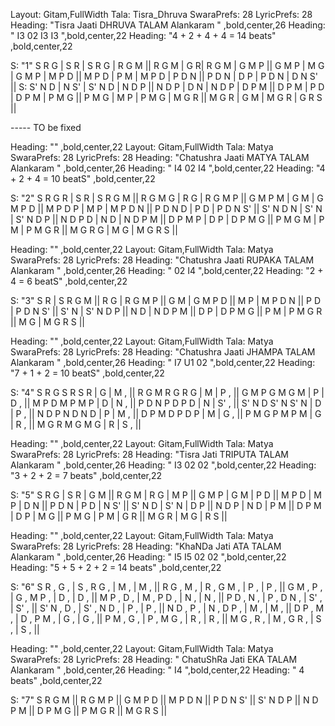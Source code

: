 Layout: Gitam,FullWidth
Tala: Tisra_Dhruva
SwaraPrefs: 28
LyricPrefs: 28
Heading: "Tisra  Jaati DHRUVA TALAM Alankaram " ,bold,center,26
Heading: 	" I3 	02 	I3 	I3 	  ",bold,center,22
Heading: "4 + 2 + 4 + 4 = 14 beats" ,bold,center,22

S: "1" S R G  | S R | S R G  | R G M || R G M |  G  R| R G M  | G M P || G M P  | M G | G M P | M P D || M P D | P M | M P D  | P D N || P D N  |  D P | P D N | D N S' || 
S: S' N D  | N S' | S' N D  | N D P || N D P |  D N | N D P | D P M || D P M | P D | D P M  | P M G || P M G | M P | P M G | M G R || M G R  | G M | M G R |  G R S || 

----- TO be fixed

Heading: "" ,bold,center,22
Layout: Gitam,FullWidth
Tala: Matya
SwaraPrefs: 28
LyricPrefs: 28
Heading: "Chatushra Jaati MATYA  TALAM Alankaram " ,bold,center,26
Heading: 	"  	I4 	02 	I4 	 	  ",bold,center,22
Heading: "4 + 2 + 4 = 10 beatS" ,bold,center,22

S: "2" S R G R | S R | S R G M || R G M G | R G | R G M P || G M P M | G M | G M P D || M P D P | M P | M P D N || P D N D | P D | P D N S' || S' N D N | S' N | S' N D P || N D P D | N D | N D P M || D P M P | D P | D P M G || P M G M | P M | P M G R || M G R G | M G | M G R S ||


Heading: "" ,bold,center,22
Layout: Gitam,FullWidth
Tala: Matya
SwaraPrefs: 28
LyricPrefs: 28
Heading: "Chatushra Jaati RUPAKA  TALAM Alankaram " ,bold,center,26
Heading: 	"  02 	I4 	 	  ",bold,center,22
Heading: "2 + 4 = 6 beatS" ,bold,center,22

S: "3" S R | S R G M || R G | R G M P || G M | G M P D || M P | M P D N || P D | P D N S' || S' N | S' N D P || N D | N D P M || D P | D P M G || P M | P M G R || M G | M G R S || 

Heading: "" ,bold,center,22
Layout: Gitam,FullWidth
Tala: Matya
SwaraPrefs: 28
LyricPrefs: 28
Heading: "Chatushra Jaati JHAMPA  TALAM Alankaram " ,bold,center,26
Heading: 	"  I7 	U1 	02  ",bold,center,22
Heading: "7 + 1 + 2 = 10 beatS" ,bold,center,22

S: "4" S R G S R S R | G | M , || R G M R G R G | M | P , || G M P G M G M | P | D , || M P D M P M P | D | N , || P D N P D P D | N | S' , || S' N D S' N S' N | D | P , || N D P N D N D | P | M , || D P M D P D P | M | G , || P M G P M P M | G | R , || M G R M G M G | R | S , || 


Heading: "" ,bold,center,22
Layout: Gitam,FullWidth
Tala: Matya
SwaraPrefs: 28
LyricPrefs: 28
Heading: "Tisra Jati TRIPUTA TALAM Alankaram " ,bold,center,26
Heading: 	"  I3 	02 	02 ",bold,center,22
Heading: "3 + 2 + 2 = 7 beats" ,bold,center,22

S: "5" S R G | S R | G M || R G M | R G | M P || G M P | G M | P D || M P D | M P | D N || P D N | P D | N S' || S' N D | S' N | D P || N D P | N D | P M || D P M | D P | M G || P M G | P M | G R || M G R | M G | R S || 


Heading: "" ,bold,center,22
Layout: Gitam,FullWidth
Tala: Matya
SwaraPrefs: 28
LyricPrefs: 28
Heading: "KhaNDa Jati ATA TALAM Alankaram " ,bold,center,26
Heading: 	"  I5 	I5 	02 	02 ",bold,center,22
Heading: "5 + 5 + 2 + 2 = 14 beats" ,bold,center,22

S: "6" S R , G , | S , R G , | M , | M , || R G , M , | R , G M , | P , | P , || G M , P , | G , M P , | D , | D , || M P , D , | M , P D , | N , | N , || P D , N , | P , D N , | S' , | S' , || S' N , D , | S' , N D , | P , | P , || N D , P , | N , D P , | M , | M , || D P , M , | D , P M , | G , | G , || P M , G , | P , M G , | R , | R , || M G , R , | M , G R , | S , | S , || 

 	 
Heading: "" ,bold,center,22
Layout: Gitam,FullWidth
Tala: Matya
SwaraPrefs: 28
LyricPrefs: 28
Heading: " ChatuShRa Jati EKA TALAM Alankaram " ,bold,center,26
Heading: 	"  I4 ",bold,center,22
Heading: " 4 beats" ,bold,center,22

S: "7"  	S R G M || R G M P || G M P D || M P D N || P D N S' || S' N D P || N D P M || D P M G || P M G R || M G R S || 
